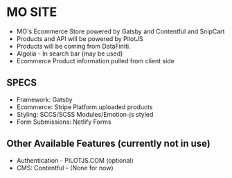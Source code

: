 # MO SITE

- MO's Ecommerce Store powered by Gatsby and Contentful and SnipCart
- Products and API will be powered by PilotJS
- Products will be coming from DataFiniti.
- Algolia - In search bar (may be used)
- Ecommerce Product information pulled from client side

## SPECS

- Framework: Gatsby
- Ecommerce: Stripe Platform uploaded products
- Styling: SCCS/SCSS Modules/Emotion-js styled
- Form Submissions: Netlify Forms

## Other Available Features (currently not in use)

- Authentication - PILOTJS.COM (optional)
- CMS: Contentful - (None for now)
